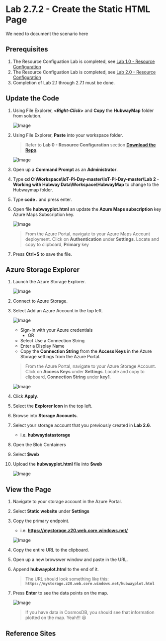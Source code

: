 # Lab 2.7.2 - Create the Static HTML Page
We need to document the scenario here

## Prerequisites
1. The Resource Configuation Lab is completed, see [Lab 1.0 - Resource Configuration](https://github.com/Azure/IoT-Pi-Day/tree/master/Lab%201%20-%20Getting%20started%20with%20the%20Sense%20HAT/Lab%201.0%20-%20Resource%20Configuration)
2. The Resource Configuation Lab is completed, see [Lab 2.0 - Resource Configuration](https://github.com/Azure/IoT-Pi-Day/tree/master/Lab%202%20-%20Working%20with%20Hubway%20Data/Lab%202.0%20-%20Resource%20Configuration)
3. Completion of Lab 2.1 through 2.7.1 must be done.

## Update the Code

1. Using File Explorer, **<*Right-Click*>** and **Copy** the **HubwayMap** folder from solution.

    ![Image](/images/lab-2.7.2-image1.png) 

2. Using File Explorer, **Paste** into your workspace folder.
    > Refer to **Lab 0 - Resource Configuration** section **[Download the Repo](https://github.com/Azure/IoT-Pi-Day/tree/master/Lab%200%20-%20Resource%20Configuration#download-the-repo)**.

    ![Image](/images/lab-2.7.2-image2.png)

3. Open up a **Command Prompt** as an **Administrator**.
4. Type **cd C:\Workspace\IoT-Pi-Day-master\IoT-Pi-Day-master\Lab 2 - Working with Hubway Data\Workspace\HubwayMap** to change to the Hubwaymap folder.
5. Type **code .** and press enter.
6. Open file **hubwayplot.html** an update the **Azure Maps subscription** key Azure Maps Subscription key.

    ![Image](/images/lab-2.7.2-image3.png)

    > From the Azure Portal, navigate to your Azure Maps Account deployment. Click on **Authentication** under **Settings**.  Locate and copy to clipboard, **Primary** key

8. Press **Ctrl+S** to save the file.

## Azure Storage Explorer

1. Launch the Azure Storage Explorer.

    ![Image](/images/lab-2.7.2-image4.png) 

2. Connect to Azure Storage.
3. Select Add an Azure Account in the top left.
    
    ![Image](/images/lab-2.7.2-image5.png) 

    - Sign-In with your Azure credentials
        - OR
    - Select Use a Connection String
    - Enter a Display Name
    - Copy the **Connection String** from the **Access Keys** in the Azure Storage settings from the Azure Portal.

    > From the Azure Portal, navigate to your Azure Storage Account. Click on **Access Keys** under **Settings**.  Locate and copy to clipboard, **Connection String** under **key1**.

    ![Image](/images/lab-2.7.2-image6.png) 

4.  Click **Apply**.
5.  Select the **Explorer Icon** in the top left.
6.  Browse into **Storage Accounts**.
7.  Select your storage account that you previously created in **Lab 2.6**.
    - i.e. **hubwaydatastorage**
8.  Open the Blob Containers
9.  Select **$web**
10. Upload the **hubwayplot.html** file into **$web**

    ![Image](/images/lab-2.7.2-image7.png) 

## View the Page

1. Navigate to your storage account in the Azure Portal.    
2.  Select **Static website** under **Settings**
3.  Copy the primary endpoint.
    - i.e. **https://mystorage.z20.web.core.windows.net/**

    ![Image](/images/lab-2.7.2-image8.png) 

4. Copy the entire URL to the clipboard.
5. Open up a new browswer window and paste in the URL.
6. Append **hubwayplot.html** to the end of it.

    > The URL should look something like this:
    **```https://mystorage.z20.web.core.windows.net/hubwayplot.html```**

7. Press **Enter** to see the data points on the map.

    ![Image](/images/lab-2.7.2-image10.png) 

    > If you have data in CosmosDB, you should see that information plotted on the map. Yeah!!! :smiley:

<!--
## 🚨 Content below this line is Under Cons***truction 🚨
-->


## Reference Sites

